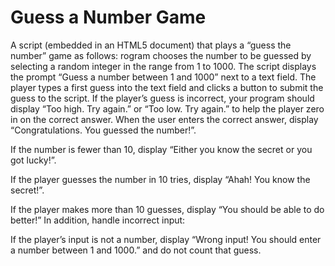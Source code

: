 # Guess a Number Game

A script (embedded in an HTML5 document) that plays a “guess the number”
game as follows:
rogram chooses the number to be guessed by selecting a
random integer in the range from 1 to 1000. The script displays the prompt “Guess a
number between 1 and 1000” next to a text field. The player types a first guess into
the text field and clicks a button to submit the guess to the script. If the player’s guess
is incorrect, your program should display “Too high. Try again.” or “Too low. Try
again.” to help the player zero in on the correct answer. When the user enters the
correct answer, display “Congratulations. You guessed the number!”.

If the number is fewer than 10, display “Either you know the secret or you got
lucky!”. 

If the player guesses the number in 10 tries, display “Ahah! You know the
secret!”. 

If the player makes more than 10 guesses, display “You should be able to do
better!” In addition, handle incorrect input: 

If the player’s input is not a number,
display “Wrong input! You should enter a number between 1 and 1000.” and do not
count that guess.
